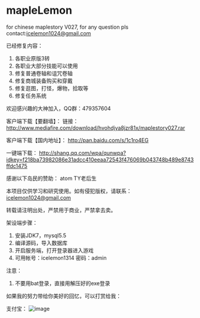 # mapleLemon
for chinese maplestory V027, for any question pls contact:icelemon1024@gmail.com

已经修复内容：

1. 各职业原版3转
2. 各职业大部分技能可以使用
3. 修复普通卷轴和诅咒卷轴
4. 修复商城装备购买和穿戴
5. 修复逛图，打怪，爆物，拾取等
6. 修复任务系统

欢迎感兴趣的大神加入，QQ群：479357604

客户端下载【要翻墙】：
链接：http://www.mediafire.com/download/hvohdjya8jzr81x/maplestory027.rar

客户端下载【国内地址】：
http://pan.baidu.com/s/1c1ro4EG

一键端下载：
http://shang.qq.com/wpa/qunwpa?idkey=f218ba73982086e31adcc410eeaa72543f476069b043748b489e8743ffdc1475

感谢以下岛民的赞助：
atom
TY老后生

本项目仅供学习和研究使用。如有侵犯版权，请联系：icelemon1024@gmail.com

转载请注明出处，严禁用于商业，严禁拿去卖。

架设端步骤：

1. 安装JDK7，mysql5.5
2. 编译源码，导入数据库
3. 开启服务端，打开登录器进入游戏
4. 可用帐号：icelemon1314 密码：admin

注意：
1. 不要用bat登录，直接用解压好的exe登录

如果我的努力带给你美好的回忆，可以打赏给我：

支付宝：
![image](https://github.com/icelemon1314/mapleLemon/raw/master/icelemon1314_alipay.png)
